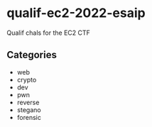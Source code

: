 # qualif-ec2-2022-esaip
Qualif chals for the EC2 CTF

## Categories

- web
- crypto
- dev
- pwn
- reverse
- stegano
- forensic
